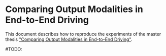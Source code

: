 # Comparing Output Modalities in End-to-End Driving

This document describes how to reproduce the experiments of the master thesis ["Comparing Output Modalities in End-to-End Driving"](https://comserv.cs.ut.ee/ati_thesis/datasheet.php?id=75346&year=2022).

#TODO: